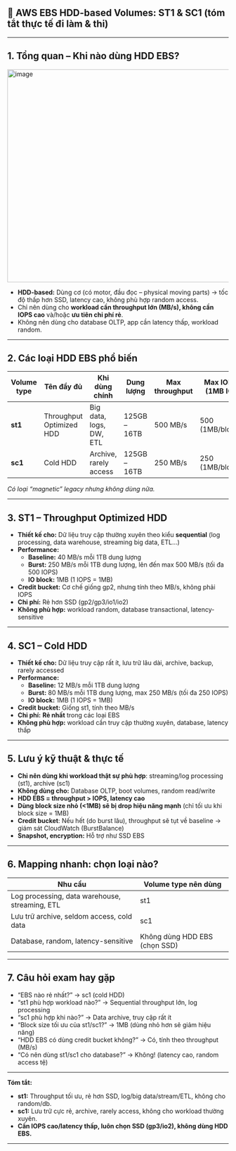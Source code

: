 ## 💾 AWS EBS HDD-based Volumes: ST1 & SC1 (tóm tắt thực tế đi làm & thi)

---

## 1. Tổng quan – Khi nào dùng HDD EBS?
<img width="834" height="484" alt="image" src="https://github.com/user-attachments/assets/2948558e-897c-449c-88f2-5f78bb71f4b1" />

- **HDD-based:** Dùng cơ (có motor, đầu đọc – physical moving parts) → tốc độ thấp hơn SSD, latency cao, không phù hợp random access.
- Chỉ nên dùng cho **workload cần throughput lớn (MB/s), không cần IOPS cao** và/hoặc **ưu tiên chi phí rẻ**.
- Không nên dùng cho database OLTP, app cần latency thấp, workload random.

---

## 2. Các loại HDD EBS phổ biến

| Volume type   | Tên đầy đủ                | Khi dùng chính           | Dung lượng      | Max throughput   | Max IOPS (1MB IO) | Credit/bucket  |
|---------------|---------------------------|--------------------------|-----------------|------------------|-------------------|---------------|
| **st1**       | Throughput Optimized HDD  | Big data, logs, DW, ETL  | 125GB – 16TB    | 500 MB/s         | 500 (1MB/block)   | Có            |
| **sc1**       | Cold HDD                  | Archive, rarely access   | 125GB – 16TB    | 250 MB/s         | 250 (1MB/block)   | Có            |

*Có loại “magnetic” legacy nhưng không dùng nữa.*

---

## 3. ST1 – Throughput Optimized HDD

- **Thiết kế cho:** Dữ liệu truy cập thường xuyên theo kiểu **sequential** (log processing, data warehouse, streaming big data, ETL…)
- **Performance:**
  - **Baseline:** 40 MB/s mỗi 1TB dung lượng
  - **Burst:** 250 MB/s mỗi 1TB dung lượng, lên đến max 500 MB/s (tối đa 500 IOPS)
  - **IO block:** 1MB (1 IOPS = 1MB)
- **Credit bucket:** Cơ chế giống gp2, nhưng tính theo MB/s, không phải IOPS
- **Chi phí:** Rẻ hơn SSD (gp2/gp3/io1/io2)
- **Không phù hợp:** workload random, database transactional, latency-sensitive

---

## 4. SC1 – Cold HDD

- **Thiết kế cho:** Dữ liệu truy cập rất ít, lưu trữ lâu dài, archive, backup, rarely accessed
- **Performance:**
  - **Baseline:** 12 MB/s mỗi 1TB dung lượng
  - **Burst:** 80 MB/s mỗi 1TB dung lượng, max 250 MB/s (tối đa 250 IOPS)
  - **IO block:** 1MB (1 IOPS = 1MB)
- **Credit bucket:** Giống st1, tính theo MB/s
- **Chi phí:** **Rẻ nhất** trong các loại EBS
- **Không phù hợp:** workload cần truy cập thường xuyên, database, latency thấp

---

## 5. Lưu ý kỹ thuật & thực tế

- **Chỉ nên dùng khi workload thật sự phù hợp**: streaming/log processing (st1), archive (sc1)
- **Không dùng cho:** Database OLTP, boot volumes, random read/write
- **HDD EBS = throughput > IOPS, latency cao**
- **Dùng block size nhỏ (<1MB) sẽ bị drop hiệu năng mạnh** (chỉ tối ưu khi block size = 1MB)
- **Credit bucket**: Nếu hết (do burst lâu), throughput sẽ tụt về baseline → giám sát CloudWatch (BurstBalance)
- **Snapshot, encryption:** Hỗ trợ như SSD EBS

---

## 6. Mapping nhanh: chọn loại nào?

| Nhu cầu                                 | Volume type nên dùng   |
|------------------------------------------|------------------------|
| Log processing, data warehouse, streaming, ETL | st1           |
| Lưu trữ archive, seldom access, cold data      | sc1           |
| Database, random, latency-sensitive            | Không dùng HDD EBS (chọn SSD) |

---

## 7. Câu hỏi exam hay gặp

- “EBS nào rẻ nhất?” → sc1 (cold HDD)
- “st1 phù hợp workload nào?” → Sequential throughput lớn, log processing
- “sc1 phù hợp khi nào?” → Data archive, truy cập rất ít
- “Block size tối ưu của st1/sc1?” → 1MB (dùng nhỏ hơn sẽ giảm hiệu năng)
- “HDD EBS có dùng credit bucket không?” → Có, tính theo throughput (MB/s)
- “Có nên dùng st1/sc1 cho database?” → Không! (latency cao, random access tệ)

---

**Tóm tắt:**  
- **st1:** Throughput tối ưu, rẻ hơn SSD, log/big data/stream/ETL, không cho random/db.
- **sc1:** Lưu trữ cực rẻ, archive, rarely access, không cho workload thường xuyên.
- **Cần IOPS cao/latency thấp, luôn chọn SSD (gp3/io2), không dùng HDD EBS.**

---
